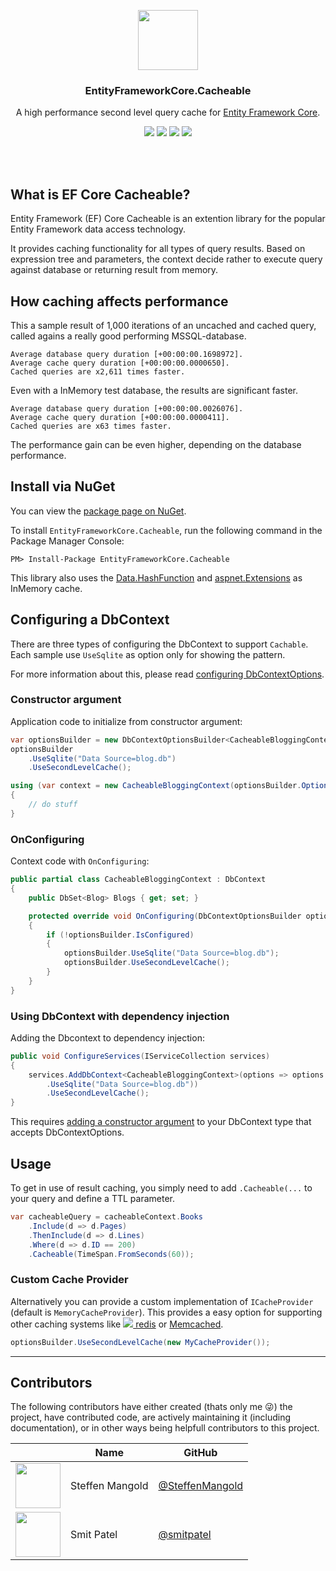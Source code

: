 ﻿

<p align="center">
  <img src="https://raw.githubusercontent.com/SteffenMangold/EntityFrameworkCore.Cacheable/master/nuget_icon_light.png?size=72" width="96"/>
</p>

<h3 align="center">
  EntityFrameworkCore.Cacheable
</h3>

<p align="center">
  A high performance second level query cache for <a href="https://github.com/aspnet/EntityFrameworkCore">Entity Framework Core</a>.
</p>

<p align="center">
  <a href="https://ci.appveyor.com/project/SteffenMangold/entityframeworkcore-cacheable"><img src="https://ci.appveyor.com/api/projects/status/8h2kg4gjcv85w6wg?svg=true"></a>
  <a href="https://codeclimate.com/github/SteffenMangold/EntityFrameworkCore.Cacheable/maintainability"><img src="https://api.codeclimate.com/v1/badges/541ce9c419c532bcd292/maintainability"></a>
  <a href="https://lgtm.com/projects/g/SteffenMangold/EntityFrameworkCore.Cacheable/alerts/"><img src="https://img.shields.io/lgtm/alerts/g/SteffenMangold/EntityFrameworkCore.Cacheable.svg?logo=lgtm&logoWidth=18"></a>
  <a href="https://www.nuget.org/packages/EntityFrameworkCore.Cacheable/"><img src="https://buildstats.info/nuget/EntityFrameworkCore.Cacheable"></a>
</p>

<br/>
<br/>

## What is EF Core Cacheable?

Entity Framework (EF) Core Cacheable is an extention library for the popular Entity Framework data access technology.

It provides caching functionality for all types of query results. Based on expression tree and parameters, the context decide rather to execute query against database or returning result from memory.

## How caching affects performance


This a sample result of 1,000 iterations of an uncached and cached query, called agains a really good performing MSSQL-database.

```
Average database query duration [+00:00:00.1698972].
Average cache query duration [+00:00:00.0000650].
Cached queries are x2,611 times faster.
```

Even with a InMemory test database, the results are significant faster.

```
Average database query duration [+00:00:00.0026076].
Average cache query duration [+00:00:00.0000411].
Cached queries are x63 times faster.
```

The performance gain can be even higher, depending on the database performance.


## Install via NuGet

You can view the [package page on NuGet](https://www.nuget.org/packages/EntityFrameworkCore.Cacheable/).

To install `EntityFrameworkCore.Cacheable`, run the following command in the Package Manager Console:

```
PM> Install-Package EntityFrameworkCore.Cacheable
```


This library also uses the [Data.HashFunction](https://github.com/brandondahler/Data.HashFunction/) and [aspnet.Extensions](https://github.com/aspnet/Extensions) as InMemory cache.


## Configuring a DbContext

There are three types of configuring the DbContext to support `Cachable`.
Each sample use `UseSqlite` as option only for showing the pattern.

For more information about this, please read [configuring DbContextOptions](https://docs.microsoft.com/de-de/ef/core/miscellaneous/configuring-dbcontext#configuring-dbcontextoptions).

### Constructor argument

Application code to initialize from constructor argument:

```csharp
var optionsBuilder = new DbContextOptionsBuilder<CacheableBloggingContext>();
optionsBuilder
    .UseSqlite("Data Source=blog.db")
    .UseSecondLevelCache();

using (var context = new CacheableBloggingContext(optionsBuilder.Options))
{
    // do stuff
}
```

### OnConfiguring

Context code with `OnConfiguring`:

```csharp
public partial class CacheableBloggingContext : DbContext
{
    public DbSet<Blog> Blogs { get; set; }

    protected override void OnConfiguring(DbContextOptionsBuilder optionsBuilder)
    {
        if (!optionsBuilder.IsConfigured)
        {
            optionsBuilder.UseSqlite("Data Source=blog.db");
            optionsBuilder.UseSecondLevelCache();
        }
    }
}
```

### Using DbContext with dependency injection

Adding the Dbcontext to dependency injection:

```csharp
public void ConfigureServices(IServiceCollection services)
{
    services.AddDbContext<CacheableBloggingContext>(options => options
        .UseSqlite("Data Source=blog.db"))
        .UseSecondLevelCache();
}
```


This requires [adding a constructor argument](https://docs.microsoft.com/de-de/ef/core/miscellaneous/configuring-dbcontext#using-dbcontext-with-dependency-injection) to your DbContext type that accepts DbContextOptions<TContext>.


## Usage

To get in use of result caching, you simply need to add `.Cacheable(...` to your query and define a TTL parameter.


```csharp
var cacheableQuery = cacheableContext.Books
	.Include(d => d.Pages)
	.ThenInclude(d => d.Lines)
	.Where(d => d.ID == 200)
	.Cacheable(TimeSpan.FromSeconds(60));
```

### Custom Cache Provider


Alternatively you can provide a custom implementation of `ICacheProvider` (default is `MemoryCacheProvider`).
This provides a easy option for supporting other caching systems like [![](https://redis.io/images/favicon.png) redis](https://redis.io/) or [Memcached](https://memcached.org/).

```csharp
optionsBuilder.UseSecondLevelCache(new MyCacheProvider());
```


-----------------


## Contributors

The following contributors have either created (thats only me :stuck_out_tongue_winking_eye:) the project, have contributed
code, are actively maintaining it (including documentation), or in other ways
being helpfull contributors to this project. 


|                                                                                    | Name                  | GitHub                                                  |
| :--------------------------------------------------------------------------------: | --------------------- | ------------------------------------------------------- |
| <img src="https://avatars.githubusercontent.com/u/20702171?size=72" width="72"/>   | Steffen Mangold       | [@SteffenMangold](https://github.com/SteffenMangold)    |
| <img src="https://avatars.githubusercontent.com/u/1528107?size=72" width="72"/>    | Smit Patel            | [@smitpatel](https://github.com/smitpatel)              |
